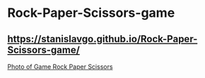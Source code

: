 # Rock-Paper-Scissors-game
## https://stanislavgo.github.io/Rock-Paper-Scissors-game/
[Photo of Game Rock Paper Scissors](./images/photo-of-game.png)
